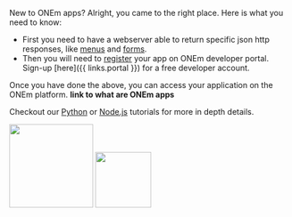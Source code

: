 New to ONEm apps? Alright, you came to the right place. Here is what you need to know:

- First you need to have a webserver able to return specific json http responses, like [menus](/building/menus/) and [forms](/building/forms/).
- Then you will need to [register](/building/register/) your app on ONEm developer portal. Sign-up [here]({{ links.portal }}) for a free developer account.

Once you have done the above, you can access your application on the ONEm platform. **link to what are ONEm apps**

Checkout our [Python](/getting_started/python/) or [Node.js](/getting_started/nodejs/) tutorials for more in depth details.

[<img src="/assets/python-logo.png" width=150>](/getting_started/python/)
[<img src="/assets/nodejs-new-pantone-black.png" width=100>](/getting_started/nodejs/)
